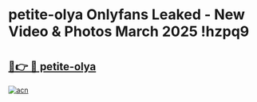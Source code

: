 # petite-olya Onlyfans Leaked - New Video & Photos March 2025 !hzpq9

# <h2><a href="https://ja8cg8.iuczelnia.edu.pl?title=petite-olya&ref=hzpq9">🔗👉 🔴 petite-olya</a></h2>

[![acn](https://github.com/user-attachments/assets/0f9c940e-d8b0-45ae-aac7-cd30a18b3e1c)](https://ja8cg8.iuczelnia.edu.pl?title=petite-olya&ref=hzpq9)


